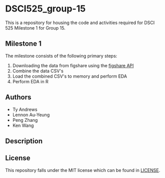 # DSCI525_group-15

This is a repository for housing the code and activities required for DSCI 525 Milestone 1 for Group 15.

## Milestone 1

The milestone consists of the following primary steps:
1. Downloading the data from figshare using the [figshare API](https://docs.figshare.com/)
2. Combine the data CSV's
3. Load the combined CSV's to memory and perform EDA
4. Perform EDA in R

## Authors

- Ty Andrews
- Lennon Au-Yeung
- Peng Zhang
- Ken Wang

## Description

## License

This repository falls under the MIT license which can be found in [LICENSE](https://github.com/UBC-MDS/525_group_15/blob/main/LICENSE).
